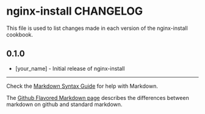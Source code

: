 nginx-install CHANGELOG
=======================

This file is used to list changes made in each version of the nginx-install cookbook.

0.1.0
-----
- [your_name] - Initial release of nginx-install

- - -
Check the [Markdown Syntax Guide](http://daringfireball.net/projects/markdown/syntax) for help with Markdown.

The [Github Flavored Markdown page](http://github.github.com/github-flavored-markdown/) describes the differences between markdown on github and standard markdown.
